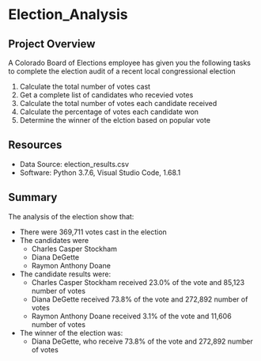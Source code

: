 # Election_Analysis

## Project Overview

A Colorado Board of Elections employee has given you the following tasks to complete the election audit of a recent local congressional election
  
  1) Calculate the total number of votes cast
  2) Get a complete list of candidates who recevied votes
  3) Calculate the total number of votes each candidate received
  4) Calculate the percentage of votes each candidate won
  5) Determine the winner of the elction based on popular vote

## Resources
  - Data Source: election_results.csv
  - Software: Python 3.7.6, Visual Studio Code, 1.68.1
 
## Summary
The analysis of the election show that:
 - There were 369,711 votes cast in the election
 - The candidates were
    - Charles Casper Stockham
    - Diana DeGette
    - Raymon Anthony Doane
 - The candidate results were:
    - Charles Casper Stockham received 23.0% of the vote and 85,123 number of votes
    - Diana DeGette received 73.8% of the vote and 272,892 number of votes
    - Raymon Anthony Doane received 3.1% of the vote and 11,606 number of votes
 - The winner of the election was:
    - Diana DeGette, who receive 73.8% of the vote and 272,892 number of votes
